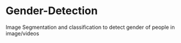 # Gender-Detection
Image Segmentation and classification to detect gender of people in image/videos
